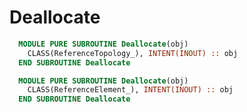 # Deallocate

```fortran
  MODULE PURE SUBROUTINE Deallocate(obj)
    CLASS(ReferenceTopology_), INTENT(INOUT) :: obj
  END SUBROUTINE Deallocate
```

```fortran
  MODULE PURE SUBROUTINE Deallocate(obj)
    CLASS(ReferenceElement_), INTENT(INOUT) :: obj
  END SUBROUTINE Deallocate
```
